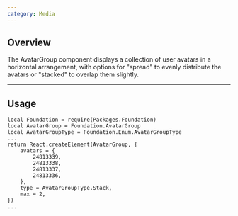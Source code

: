 ```yaml
---
category: Media
---
```


## Overview

The AvatarGroup component displays a collection of user avatars in a horizontal arrangement, with options for "spread"
to evenly distribute the avatars or "stacked" to overlap them slightly.

---

## Usage

```luau
local Foundation = require(Packages.Foundation)
local AvatarGroup = Foundation.AvatarGroup
local AvatarGroupType = Foundation.Enum.AvatarGroupType
...
return React.createElement(AvatarGroup, {
	avatars = {
		24813339,
		24813338,
		24813337,
		24813336,
	},
	type = AvatarGroupType.Stack,
	max = 2,
})
...
```
